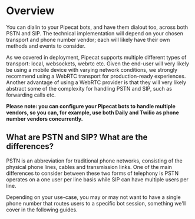 # Overview

You can dialin to your Pipecat bots, and have them dialout too, across both PSTN and SIP. The technical implementation will depend on your chosen transport and phone number vendor; each will likely have their own methods and events to consider.

As we covered in deployment, Pipecat supports multiple different types of transport: local, websockets, webrtc etc. Given the end-user will very likely be using a mobile device with varying network conditions, we strongly recommend using a WebRTC transport for production-ready experiences. Another advantage of using a WebRTC provider is that they will very likely abstract some of the complexity for handling PSTN and SIP, such as forwarding calls etc.

**Please note: you can configure your Pipecat bots to handle multiple vendors, so you can, for example, use both Daily and Twilio as phone number vendors concurrently.**

## What are PSTN and SIP? What are the differences?

PSTN is an abbreviation for traditional phone networks, consisting of the physical phone lines, cables and transmission links. One of the main differences to consider between these two forms of telephony is PSTN operates on a one user per line basis while SIP can have multiple users per line. 

Depending on your use-case, you may or may not want to have a single phone number that routes users to a specific bot session, something we'll cover in the following guides.


